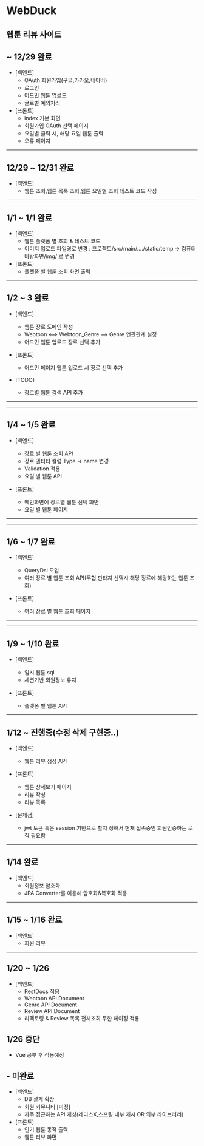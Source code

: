 # WebDuck
웹툰 리뷰 사이트 
---


##  ~ 12/29 완료 
  - [백엔드]
    - OAuth 회원가입(구글,카카오,네이버)
    - 로그인
    - 어드민 웹툰 업로드
    - 글로벌 예외처리 
  - [프론트]
    - index 기본 화면
    - 회원가입 OAuth 선택 페이지
    - 요일별 클릭 시, 해당 요일 웹툰 출력
    - 오류 페이지 
   

---

## 12/29 ~ 12/31 완료
- [백엔드]
    - 웹툰 조회,웹툰 목록 조회,웹툰 요일별 조회 테스트 코드 작성
---

## 1/1 ~ 1/1 완료
- [백엔드]
    - 웹툰 플랫폼 별 조회 & 테스트 코드
    - 이미지 업로드 파일경로 변경 :  프로젝트/src/main/..../static/temp -> 컴퓨터 바탕화면/img/ 로 변경
- [프론트]
    - 플랫폼 별 웹툰 조회 화면 출력

---
## 1/2 ~ 3 완료
- [백엔드]
    - 웹툰 장르 도메인 작성 
    - Webtoon <==> Webtoon_Genre ==> Genre 연관관계 설정
    - 어드민 웹툰 업로드 장르 선택 추가
  
- [프론트]
    - 어드민 페이지 웹툰 업로드 시 장르 선택 추가

- [TODO]
    -  장르별 웹툰 검색 API 추가 
---

---
## 1/4 ~ 1/5 완료
- [백엔드]
    - 장르 별 웹툰 조회 API 
    - 장르 엔티티 컬럼 Type -> name 변경
    - Validation 적용
    - 요일 별 웹툰 API

- [프론트]
    - 메인화면에 장르별 웹툰 선택 화면
    - 요일 별 웹툰 페이지 

---

---
## 1/6 ~ 1/7 완료
- [백엔드]
    - QueryDsl 도입
    - 여러 장르 별 웹툰 조회 API(무협,판타지 선택시 해당 장르에 해당하는 웹툰 조회)


- [프론트]
    - 여러 장르 별 웹툰 조회 페이지

---

---
## 1/9 ~ 1/10 완료
- [백엔드]
    - 임시 웹툰 sql
    - 세션기반 회원정보 유지

- [프론트]
  - 플랫폼 별 웹툰 API

---


## 1/12 ~ 진행중(수정 삭제 구현중..)
- [백엔드]
    - 웹툰 리뷰 생성 API
    

- [프론트]
    - 웹툰 상세보기 페이지
    - 리뷰 작성
    - 리뷰 목록

- [문제점]
  - jwt 토큰 혹은 session 기반으로 할지 정해서 현재 접속중인 회원인증하는 로직 필요함

---

## 1/14 완료
- [백엔드]
    - 회원정보 암호화
    - JPA Converter를 이용해 암호화&복호화 적용
---

## 1/15 ~ 1/16 완료
- [백엔드]
  - 회원 리뷰

---

## 1/20 ~ 1/26
- [백엔드]
  - RestDocs 적용
  - Webtoon API Document
  - Genre API Document
  - Review API Document
  - 리팩토링 & Review 목록 전체조회 무한 페이징 적용

## 1/26 중단
- Vue 공부 후 적용예정

## - 미완료
  - [백엔드]
    - DB 설계 확장
    - 회원 커뮤니티 [미정]
    - 자주 접근하는 API 캐싱(레디스X,스프링 내부 캐시 OR 외부 라이브러리)
  - [프론트]
    - 인기 웹툰 동적 출력
    - 웹툰 리뷰 화면

